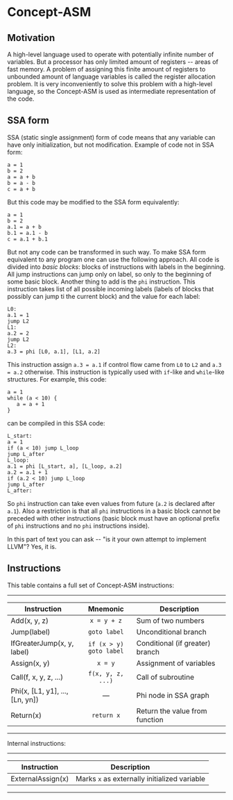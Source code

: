 Concept-ASM
===========

Motivation
----------

A high-level language used to operate with potentially infinite number of
variables. But a processor has only limited amount of registers -- areas of
fast memory. A problem of assigning this finite amount of registers to 
unbounded amount of language variables is called the register allocation 
problem. It is very inconveniently to solve this problem with a high-level 
language, so the Concept-ASM is used as intermediate representation of the code.

SSA form
--------

SSA (static single assignment) form of code means that any variable can have only
initialization, but not modification. Example of code not in SSA form:
```
a = 1
b = 2
a = a + b
b = a - b
c = a + b
```
But this code may be modified to the SSA form equivalently:
```
a = 1
b = 2
a.1 = a + b
b.1 = a.1 - b
c = a.1 + b.1
```

But not any code can be transformed in such way. To make SSA form equivalent to 
any program one can use the following approach. All code is divided into *basic blocks*:
blocks of instructions with labels in the beginning. All jump instructions can jump only
on label, so only to the beginning of some basic block. Another thing to add is the `phi`
instruction. This instruction takes list of all possible incoming labels (labels of 
blocks that possibly can jump ti the current block) and the value for each label:
```
L0:
a.1 = 1
jump L2
L1:
a.2 = 2
jump L2
L2:
a.3 = phi [L0, a.1], [L1, a.2]
```

This instruction assign `a.3 = a.1` if control flow came from `L0` to `L2` and
`a.3 = a.2` otherwise. This instruction is typically used with `if`-like and `while`-like
structures. For example, this code:
```
a = 1
while (a < 10) {
   a = a + 1
}
```

can be compiled in this SSA code:
```
L_start:
a = 1
if (a < 10) jump L_loop
jump L_after
L_loop:
a.1 = phi [L_start, a], [L_loop, a.2]
a.2 = a.1 + 1
if (a.2 < 10) jump L_loop
jump L_after
L_after:
```

So `phi` instruction can take even values from future (`a.2` is declared after
`a.1`). Also a restriction is that all `phi` instructions in a basic block cannot be 
preceded with other instructions (basic block must have an optional prefix of
`phi` instructions and no `phi` instructions inside). 

In this part of text you can ask -- "is it your own attempt to implement LLVM"? Yes, it is.

Instructions
------------

This table contains a full set of Concept-ASM instructions:

-------------------------------------------------------------------------------------------
| Instruction                | Mnemonic               |            Description            |
|----------------------------|:----------------------:|-----------------------------------|
| Add(x, y, z)               | `x = y + z`            | Sum of two numbers                |
| Jump(label)                | `goto label`           | Unconditional branch              |
| IfGreaterJump(x, y, label) | `if (x > y) goto label`| Conditional (if greater) branch   |
| Assign(x, y)               | `x = y`                | Assignment of variables           |
| Call(f, x, y, z, ...)      | `f(x, y, z, ...)`      | Call of subroutine                |
| Phi(x, [L1, y1], ..., [Ln, yn]) | —                | Phi node in SSA graph             |
| Return(x)                  | `return x`             | Return the value from function    |
-------------------------------------------------------------------------------------------

Internal instructions:

-------------------------------------------------------------------------------------------
| Instruction                |                       Description                          |
|----------------------------|------------------------------------------------------------|
| ExternalAssign(x)          | Marks `x` as externally initialized variable 
-------------------------------------------------------------------------------------------